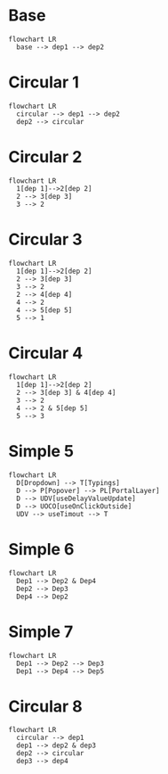 # Base

```mermaid
flowchart LR
  base --> dep1 --> dep2
```

# Circular 1

```mermaid
flowchart LR
  circular --> dep1 --> dep2
  dep2 --> circular
```

# Circular 2

```mermaid
flowchart LR
  1[dep 1]-->2[dep 2]
  2 --> 3[dep 3]
  3 --> 2
```

# Circular 3

```mermaid
flowchart LR
  1[dep 1]-->2[dep 2]
  2 --> 3[dep 3]
  3 --> 2
  2 --> 4[dep 4]
  4 --> 2
  4 --> 5[dep 5]
  5 --> 1
```

# Circular 4

```mermaid
flowchart LR
  1[dep 1]-->2[dep 2]
  2 --> 3[dep 3] & 4[dep 4]
  3 --> 2
  4 --> 2 & 5[dep 5]
  5 --> 3
```

# Simple 5

```mermaid
flowchart LR
  D[Dropdown] --> T[Typings]
  D --> P[Popover] --> PL[PortalLayer]
  D --> UDV[useDelayValueUpdate]
  D --> UOCO[useOnClickOutside]
  UDV --> useTimout --> T
```

# Simple 6

```mermaid
flowchart LR
  Dep1 --> Dep2 & Dep4
  Dep2 --> Dep3
  Dep4 --> Dep2
```

# Simple 7

```mermaid
flowchart LR
  Dep1 --> Dep2 --> Dep3
  Dep1 --> Dep4 --> Dep5
```

# Circular 8

```mermaid
flowchart LR
  circular --> dep1
  dep1 --> dep2 & dep3
  dep2 --> circular
  dep3 --> dep4
```
